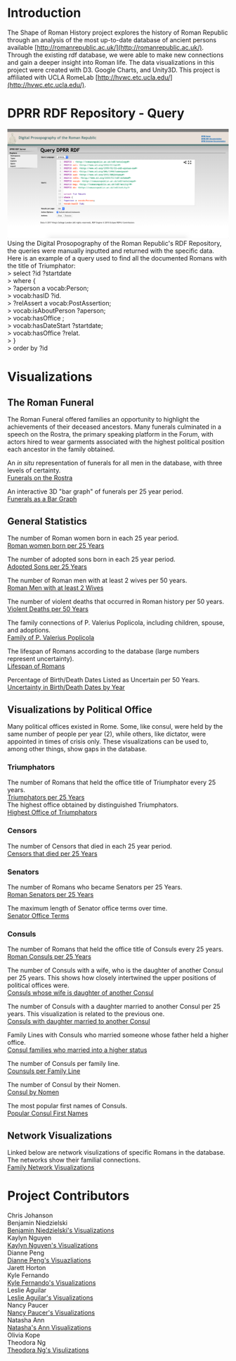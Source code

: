 # Introduction
The Shape of Roman History project explores the history of Roman Republic through an analysis of the most up-to-date database of ancient persons available [http://romanrepublic.ac.uk/](http://romanrepublic.ac.uk/). Through the existing rdf database, we were able to make new connections and gain a deeper insight into Roman life. The data visualizations in this project were created with D3. Google Charts, and Unity3D. This project is affiliated with UCLA RomeLab [http://hvwc.etc.ucla.edu/](http://hvwc.etc.ucla.edu/).

# DPRR RDF Repository - Query
<img src="RDF_query.png" alt="DPRR RDF Repository">
Using the Digital Prosopography of the Roman Republic's RDF Repository, the queries were manually inputted and returned with the specific data. Here is an example of a query used to find all the documented Romans with the title of Triumphator: <br>
> select ?id ?startdate <br>
> where { <br>
>   ?aperson a vocab:Person; <br>
>     vocab:hasID ?id. <br>
>   ?relAssert a vocab:PostAssertion; <br>
>     vocab:isAboutPerson ?aperson; <br>
>     vocab:hasOffice <http://romanrepublic.ac.uk/rdf/entity/Office/260>; <br>
>     vocab:hasDateStart ?startdate; <br>
>     vocab:hasOffice ?relat. <br>
> } <br>
> order by ?id <br>

# Visualizations
## The Roman Funeral
The Roman Funeral offered families an opportunity to highlight the achievements of their deceased ancestors.  Many funerals culminated in a speech on the Rostra, the primary speaking platform in the Forum, with actors hired to wear garments associated with the highest political position each ancestor in the family obtained.

An <i>in situ</i> representation of funerals for all men in the database, with three levels of certainty. <br>
  <a href="http://hvwc.etc.ucla.edu/funerals-rostra">Funerals on the Rostra</a>
  
An interactive 3D "bar graph" of funerals per 25 year period. <br>
    <a href="http://hvwc.etc.ucla.edu/funeral-visualizations-version-2">Funerals as a Bar Graph</a>
## General Statistics
The number of Roman women born in each 25 year period. <br>
  <a href="https://bl.ocks.org/kaylynnguyen/raw/566e35c13c009858e871baa69dca879b/">Roman women born per 25 Years</a>
  
The number of adopted sons born in each 25 year period. <br>
  <a href="https://bl.ocks.org/kaylynnguyen/raw/6cd35d60315b14a47386e9a26de06226/">Adopted Sons per 25 Years</a>
  
The number of Roman men with at least 2 wives per 50 years. <br>
  <a href="http://bl.ocks.org/kaylynnguyen/raw/3ca3a210ad84b5c90e68868c933a1eb0/">Roman Men with at least 2 Wives</a>
  
The number of violent deaths that occurred in Roman history per 50 years. <br>
  <a href="http://bl.ocks.org/kaylynnguyen/1e2bfda60c542fcafca3610f2433d295">Violent Deaths per 50 Years</a>
  
The family connections of P. Valerius Poplicola, including children, spouse, and adoptions. <br>
  <a href="http://bl.ocks.org/theordorang/b058176be59b37bb8fb46c38d5af572f">Family of P. Valerius Poplicola</a>
  
The lifespan of Romans according to the database (large numbers represent uncertainty). <br>
  <a href="http://bl.ocks.org/bniedzie/44bafb802510425db3bf57566da4d952">Lifespan of Romans</a>
  
Percentage of Birth/Death Dates Listed as Uncertain per 50 Years. <br>
  <a href="https://bl.ocks.org/bniedzie/2af7c1c2d24e755e4190b94ab52d0a44">Uncertainty in Birth/Death Dates by Year</a>

## Visualizations by Political Office
Many political offices existed in Rome.  Some, like consul, were held by the same number of people per year (2), while others, like dictator, were appointed in times of crisis only.  These visualizations can be used to, among other things, show gaps in the database.
### Triumphators
The number of Romans that held the office title of Triumphator every 25 years.<br>
  <a href="http://bl.ocks.org/diannepeng/raw/7e404a8bffd613757ec835139406daf5/">Triumphators per 25 Years</a> <br>
The highest office obtained by distinguished Triumphators. <br>
  <a href="https://bl.ocks.org/Kyle-Fernando/raw/e7459ea6b9c03a26d5483afc6bbbde00/">Highest Office of Triumphators</a> <br>
### Censors
The number of Censors that died in each 25 year period. <br>
  <a href="http://bl.ocks.org/kaylynnguyen/raw/5f2373122ff2e83c88a11f46ed6e8ea8/">Censors that died per 25 Years</a> <br>
### Senators
The number of Romans who became Senators per 25 Years. <br>
  <a href="http://bl.ocks.org/kaylynnguyen/raw/d4c940fd0d0529f17966f9bec1a0f186/">Roman Senators per 25 Years</a>
  
The maximum length of Senator office terms over time. <br>
  <a href="https://bl.ocks.org/nancypaucar/raw/978cb5ca53b0222de43199fe20635cbe/">Senator Office Terms</a>
### Consuls
The number of Romans that held the office title of Consuls every 25 years. <br>
  <a href="http://bl.ocks.org/kaylynnguyen/raw/b33f68bcc30039671f00193448db4365/">Roman Consuls per 25 Years</a>
  
The number of Consuls with a wife, who is the daughter of another Consul per 25 years. This shows how closely intertwined the upper positions of political offices were. <br>
  <a href="http://bl.ocks.org/kaylynnguyen/raw/dfde49abd5e671da9dd88605ad63ce04/">Consuls whose wife is daughter of another Consul</a>
  
The number of Consuls with a daughter married to another Consul per 25 years. This visualization is related to the previous one. <br>
  <a href="http://bl.ocks.org/kaylynnguyen/raw/2714ea2262cd3ad167a17cb402375081/">Consuls with daughter married to another Consul</a>
  
Family Lines with Consuls who married someone whose father held a higher office. <br>
  <a href="https://bl.ocks.org/nancypaucar/raw/6128873c854658031b3880e54d090712/">Consul families who married into a higher status<a/>
  
The number of Consuls per family line. <br>
  <a href="https://bl.ocks.org/nancypaucar/raw/63de120a94b9c034f64e1fe514a8969c/">Counsuls per Family Line</a>
  
The number of Consul by their Nomen. <br>
  <a href="https://bl.ocks.org/kaylynnguyen/raw/14cfa6d0be7c7ded74167d01057ae07d/">Consul by Nomen</a>

The most popular first names of Consuls. <br>
  <a href="https://bl.ocks.org/Kyle-Fernando/raw/8a52af38f894c0d68ff4e64dfd2ec6aa/">Popular Consul First Names</a>

## Network Visualizations
Linked below are network visulizations of specific Romans in the database. The networks show their familial connections. <br>
  <a href="https://bl.ocks.org/theordorang">Family Network Visualizations</a>

# Project Contributors 

Chris Johanson <br> 
Benjamin Niedzielski <br>
  <a href="https://bl.ocks.org/bniedzie">Benjamin Niedzielski's Visualizations</a> <br>
Kaylyn Nguyen <br>
  <a href="https://bl.ocks.org/kaylynnguyen">Kaylyn Nguyen's Visualizations</a> <br>
Dianne Peng <br>
  <a href="https://bl.ocks.org/diannepeng">Dianne Peng's Visuazliations</a> <br>
Jarett Horton <br>
Kyle Fernando <br>
  <a href="https://bl.ocks.org/kyle-fernando">Kyle Fernando's Visualizations</a> <br>
Leslie Aguilar <br> 
  <a href="https://docs.google.com/spreadsheets/d/1JAs6rxk-iI4lG4Xqhm2TWUV0AGkoaxdPRyP3QyzcfrU/edit#gid=1547715230">Leslie Aguilar's Visualizations</a> <br>
Nancy Paucer <br> 
  <a href="https://bl.ocks.org/nancypaucar">Nancy Paucer's Visualizations</a> <br>
Natasha Ann <br>
  <a href="https://bl.ocks.org/natashaannn">Natasha's Ann Visualizations</a> <br>
Olivia Kope <br>
Theodora Ng <br>
  <a href="https://bl.ocks.org/theordorang">Theodora Ng's Visulizations</a> <br>


